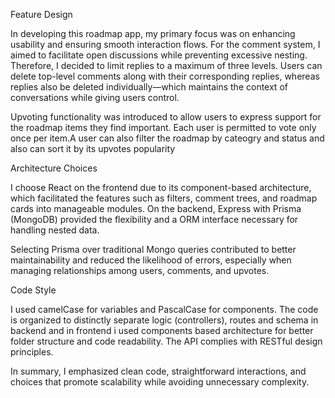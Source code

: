 Feature Design

In developing this roadmap app, my primary focus was on enhancing usability and ensuring smooth interaction flows. For the comment system, I aimed to facilitate open discussions while preventing excessive nesting. Therefore, I decided to limit replies to a maximum of three levels. Users can delete top-level comments along with their corresponding replies, whereas replies also  be deleted individually—which maintains the context of conversations while giving users control.

Upvoting functionality was introduced to allow users to express support for the roadmap items they find important. Each user is permitted to vote only once per item.A user can also filter the roadmap by cateogry and status and also can sort it by its upvotes popularity


Architecture Choices

I choose React on the frontend due to its component-based architecture, which facilitated the  features such as filters, comment trees, and roadmap cards into manageable modules. On the backend, Express with Prisma (MongoDB) provided the flexibility and a  ORM interface necessary for handling nested data.

Selecting Prisma over traditional Mongo queries contributed to better maintainability and reduced the likelihood of errors, especially when managing relationships among users, comments, and upvotes.



Code Style

I used camelCase for variables and PascalCase for components. The code is organized to distinctly separate logic (controllers), routes and schema in backend and in frontend i used components based architecture for better folder structure and code readability.    The API complies with RESTful design principles.

In summary, I emphasized clean code, straightforward interactions, and choices that promote scalability while avoiding unnecessary complexity.


